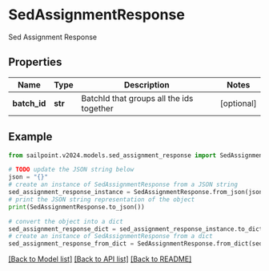 # SedAssignmentResponse

Sed Assignment Response

## Properties

Name | Type | Description | Notes
------------ | ------------- | ------------- | -------------
**batch_id** | **str** | BatchId that groups all the ids together | [optional] 

## Example

```python
from sailpoint.v2024.models.sed_assignment_response import SedAssignmentResponse

# TODO update the JSON string below
json = "{}"
# create an instance of SedAssignmentResponse from a JSON string
sed_assignment_response_instance = SedAssignmentResponse.from_json(json)
# print the JSON string representation of the object
print(SedAssignmentResponse.to_json())

# convert the object into a dict
sed_assignment_response_dict = sed_assignment_response_instance.to_dict()
# create an instance of SedAssignmentResponse from a dict
sed_assignment_response_from_dict = SedAssignmentResponse.from_dict(sed_assignment_response_dict)
```
[[Back to Model list]](../README.md#documentation-for-models) [[Back to API list]](../README.md#documentation-for-api-endpoints) [[Back to README]](../README.md)


